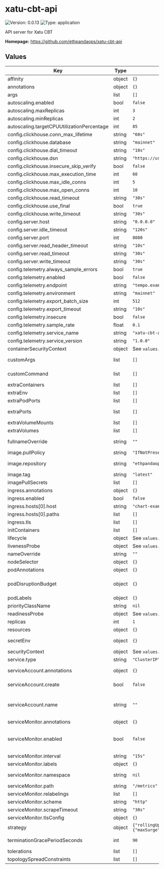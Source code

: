 
# xatu-cbt-api

![Version: 0.0.13](https://img.shields.io/badge/Version-0.0.13-informational?style=flat-square) ![Type: application](https://img.shields.io/badge/Type-application-informational?style=flat-square)

API server for Xatu CBT

**Homepage:** <https://github.com/ethpandaops/xatu-cbt-api>

## Values

| Key | Type | Default | Description |
|-----|------|---------|-------------|
| affinity | object | `{}` | Affinity configuration for pods |
| annotations | object | `{}` | Annotations for the Deployment |
| args | list | `[]` | Command arguments |
| autoscaling.enabled | bool | `false` | Autoscaling configuration |
| autoscaling.maxReplicas | int | `3` | Maximum number of replicas |
| autoscaling.minReplicas | int | `2` | Minimum number of replicas |
| autoscaling.targetCPUUtilizationPercentage | int | `85` | Target CPU utilization percentage |
| config.clickhouse.conn_max_lifetime | string | `"60s"` |  |
| config.clickhouse.database | string | `"mainnet"` |  |
| config.clickhouse.dial_timeout | string | `"10s"` |  |
| config.clickhouse.dsn | string | `"https://user:pass@host"` |  |
| config.clickhouse.insecure_skip_verify | bool | `false` |  |
| config.clickhouse.max_execution_time | int | `60` |  |
| config.clickhouse.max_idle_conns | int | `5` |  |
| config.clickhouse.max_open_conns | int | `10` |  |
| config.clickhouse.read_timeout | string | `"30s"` |  |
| config.clickhouse.use_final | bool | `true` |  |
| config.clickhouse.write_timeout | string | `"30s"` |  |
| config.server.host | string | `"0.0.0.0"` |  |
| config.server.idle_timeout | string | `"120s"` |  |
| config.server.port | int | `8080` |  |
| config.server.read_header_timeout | string | `"10s"` |  |
| config.server.read_timeout | string | `"30s"` |  |
| config.server.write_timeout | string | `"30s"` |  |
| config.telemetry.always_sample_errors | bool | `true` |  |
| config.telemetry.enabled | bool | `false` |  |
| config.telemetry.endpoint | string | `"tempo.example.com:443"` |  |
| config.telemetry.environment | string | `"mainnet"` |  |
| config.telemetry.export_batch_size | int | `512` |  |
| config.telemetry.export_timeout | string | `"10s"` |  |
| config.telemetry.insecure | bool | `false` |  |
| config.telemetry.sample_rate | float | `0.1` |  |
| config.telemetry.service_name | string | `"xatu-cbt-api"` |  |
| config.telemetry.service_version | string | `"1.0.0"` |  |
| containerSecurityContext | object | See `values.yaml` | The security context for containers |
| customArgs | list | `[]` | Custom args for the xatu-cbt-api container |
| customCommand | list | `[]` | Command replacement for the xatu-cbt-api container |
| extraContainers | list | `[]` | Additional containers |
| extraEnv | list | `[]` | Additional env variables |
| extraPodPorts | list | `[]` | Extra Pod ports |
| extraPorts | list | `[]` | Additional ports. Useful when using extraContainers |
| extraVolumeMounts | list | `[]` | Additional volume mounts |
| extraVolumes | list | `[]` | Additional volumes |
| fullnameOverride | string | `""` | Overrides the chart's computed fullname |
| image.pullPolicy | string | `"IfNotPresent"` | xatu-cbt-api container pull policy |
| image.repository | string | `"ethpandaops/xatu-cbt-api"` | xatu-cbt-api container image repository |
| image.tag | string | `"latest"` | xatu-cbt-api container image tag |
| imagePullSecrets | list | `[]` | Image pull secrets for Docker images |
| ingress.annotations | object | `{}` | Annotations for Ingress |
| ingress.enabled | bool | `false` | Ingress resource for the HTTP API |
| ingress.hosts[0].host | string | `"chart-example.local"` |  |
| ingress.hosts[0].paths | list | `[]` |  |
| ingress.tls | list | `[]` | Ingress TLS |
| initContainers | list | `[]` | Additional init containers |
| lifecycle | object | See `values.yaml` | Lifecycle hooks |
| livenessProbe | object | See `values.yaml` | Liveness probe |
| nameOverride | string | `""` | Overrides the chart's name |
| nodeSelector | object | `{}` | Node selector for pods |
| podAnnotations | object | `{}` | Pod annotations |
| podDisruptionBudget | object | `{}` | Define the PodDisruptionBudget spec If not set then a PodDisruptionBudget will not be created |
| podLabels | object | `{}` | Pod labels |
| priorityClassName | string | `nil` | Pod priority class |
| readinessProbe | object | See `values.yaml` | Readiness probe |
| replicas | int | `1` | Number of replicas |
| resources | object | `{}` | Resource requests and limits |
| secretEnv | object | `{}` | Secret env variables injected via a created secret |
| securityContext | object | See `values.yaml` | The security context for pods |
| service.type | string | `"ClusterIP"` | Service type |
| serviceAccount.annotations | object | `{}` | Annotations to add to the service account |
| serviceAccount.create | bool | `false` | Specifies whether a service account should be created |
| serviceAccount.name | string | `""` | The name of the service account to use. If not set and create is true, a name is generated using the fullname template |
| serviceMonitor.annotations | object | `{}` | Additional ServiceMonitor annotations |
| serviceMonitor.enabled | bool | `false` | If true, a ServiceMonitor CRD is created for a prometheus operator https://github.com/coreos/prometheus-operator |
| serviceMonitor.interval | string | `"15s"` | ServiceMonitor scrape interval |
| serviceMonitor.labels | object | `{}` | Additional ServiceMonitor labels |
| serviceMonitor.namespace | string | `nil` | Alternative namespace for ServiceMonitor |
| serviceMonitor.path | string | `"/metrics"` | Path to scrape |
| serviceMonitor.relabelings | list | `[]` | ServiceMonitor relabelings |
| serviceMonitor.scheme | string | `"http"` | ServiceMonitor scheme |
| serviceMonitor.scrapeTimeout | string | `"30s"` | ServiceMonitor scrape timeout |
| serviceMonitor.tlsConfig | object | `{}` | ServiceMonitor TLS configuration |
| strategy | object | `{"rollingUpdate":{"maxSurge":"25%","maxUnavailable":"25%"},"type":"RollingUpdate"}` | Deployment rollout strategy |
| terminationGracePeriodSeconds | int | `90` | How long to wait until the pod is forcefully terminated |
| tolerations | list | `[]` | Tolerations for pods |
| topologySpreadConstraints | list | `[]` | Topology Spread Constraints for pods |
